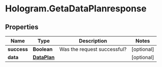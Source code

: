 # Hologram.GetaDataPlanresponse

## Properties
Name | Type | Description | Notes
------------ | ------------- | ------------- | -------------
**success** | **Boolean** | Was the request successful? | [optional] 
**data** | [**DataPlan**](DataPlan.md) |  | [optional] 


